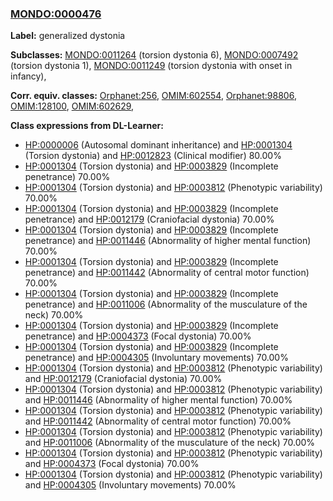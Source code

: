 
### [MONDO:0000476](http://purl.obolibrary.org/obo/MONDO_0000476)
**Label:** generalized dystonia

**Subclasses:** [MONDO:0011264](http://purl.obolibrary.org/obo/MONDO_0011264) (torsion dystonia 6), [MONDO:0007492](http://purl.obolibrary.org/obo/MONDO_0007492) (torsion dystonia 1), [MONDO:0011249](http://purl.obolibrary.org/obo/MONDO_0011249) (torsion dystonia with onset in infancy), 

**Corr. equiv. classes:** [Orphanet:256](http://www.orpha.net/ORDO/Orphanet_256), [OMIM:602554](http://purl.obolibrary.org/obo/OMIM_602554), [Orphanet:98806](http://www.orpha.net/ORDO/Orphanet_98806), [OMIM:128100](http://purl.obolibrary.org/obo/OMIM_128100), [OMIM:602629](http://purl.obolibrary.org/obo/OMIM_602629), 

**Class expressions from DL-Learner:**

- [HP:0000006](http://purl.obolibrary.org/obo/HP_0000006) (Autosomal dominant inheritance) and [HP:0001304](http://purl.obolibrary.org/obo/HP_0001304) (Torsion dystonia) and [HP:0012823](http://purl.obolibrary.org/obo/HP_0012823) (Clinical modifier) 80.00%
- [HP:0001304](http://purl.obolibrary.org/obo/HP_0001304) (Torsion dystonia) and [HP:0003829](http://purl.obolibrary.org/obo/HP_0003829) (Incomplete penetrance) 70.00%
- [HP:0001304](http://purl.obolibrary.org/obo/HP_0001304) (Torsion dystonia) and [HP:0003812](http://purl.obolibrary.org/obo/HP_0003812) (Phenotypic variability) 70.00%
- [HP:0001304](http://purl.obolibrary.org/obo/HP_0001304) (Torsion dystonia) and [HP:0003829](http://purl.obolibrary.org/obo/HP_0003829) (Incomplete penetrance) and [HP:0012179](http://purl.obolibrary.org/obo/HP_0012179) (Craniofacial dystonia) 70.00%
- [HP:0001304](http://purl.obolibrary.org/obo/HP_0001304) (Torsion dystonia) and [HP:0003829](http://purl.obolibrary.org/obo/HP_0003829) (Incomplete penetrance) and [HP:0011446](http://purl.obolibrary.org/obo/HP_0011446) (Abnormality of higher mental function) 70.00%
- [HP:0001304](http://purl.obolibrary.org/obo/HP_0001304) (Torsion dystonia) and [HP:0003829](http://purl.obolibrary.org/obo/HP_0003829) (Incomplete penetrance) and [HP:0011442](http://purl.obolibrary.org/obo/HP_0011442) (Abnormality of central motor function) 70.00%
- [HP:0001304](http://purl.obolibrary.org/obo/HP_0001304) (Torsion dystonia) and [HP:0003829](http://purl.obolibrary.org/obo/HP_0003829) (Incomplete penetrance) and [HP:0011006](http://purl.obolibrary.org/obo/HP_0011006) (Abnormality of the musculature of the neck) 70.00%
- [HP:0001304](http://purl.obolibrary.org/obo/HP_0001304) (Torsion dystonia) and [HP:0003829](http://purl.obolibrary.org/obo/HP_0003829) (Incomplete penetrance) and [HP:0004373](http://purl.obolibrary.org/obo/HP_0004373) (Focal dystonia) 70.00%
- [HP:0001304](http://purl.obolibrary.org/obo/HP_0001304) (Torsion dystonia) and [HP:0003829](http://purl.obolibrary.org/obo/HP_0003829) (Incomplete penetrance) and [HP:0004305](http://purl.obolibrary.org/obo/HP_0004305) (Involuntary movements) 70.00%
- [HP:0001304](http://purl.obolibrary.org/obo/HP_0001304) (Torsion dystonia) and [HP:0003812](http://purl.obolibrary.org/obo/HP_0003812) (Phenotypic variability) and [HP:0012179](http://purl.obolibrary.org/obo/HP_0012179) (Craniofacial dystonia) 70.00%
- [HP:0001304](http://purl.obolibrary.org/obo/HP_0001304) (Torsion dystonia) and [HP:0003812](http://purl.obolibrary.org/obo/HP_0003812) (Phenotypic variability) and [HP:0011446](http://purl.obolibrary.org/obo/HP_0011446) (Abnormality of higher mental function) 70.00%
- [HP:0001304](http://purl.obolibrary.org/obo/HP_0001304) (Torsion dystonia) and [HP:0003812](http://purl.obolibrary.org/obo/HP_0003812) (Phenotypic variability) and [HP:0011442](http://purl.obolibrary.org/obo/HP_0011442) (Abnormality of central motor function) 70.00%
- [HP:0001304](http://purl.obolibrary.org/obo/HP_0001304) (Torsion dystonia) and [HP:0003812](http://purl.obolibrary.org/obo/HP_0003812) (Phenotypic variability) and [HP:0011006](http://purl.obolibrary.org/obo/HP_0011006) (Abnormality of the musculature of the neck) 70.00%
- [HP:0001304](http://purl.obolibrary.org/obo/HP_0001304) (Torsion dystonia) and [HP:0003812](http://purl.obolibrary.org/obo/HP_0003812) (Phenotypic variability) and [HP:0004373](http://purl.obolibrary.org/obo/HP_0004373) (Focal dystonia) 70.00%
- [HP:0001304](http://purl.obolibrary.org/obo/HP_0001304) (Torsion dystonia) and [HP:0003812](http://purl.obolibrary.org/obo/HP_0003812) (Phenotypic variability) and [HP:0004305](http://purl.obolibrary.org/obo/HP_0004305) (Involuntary movements) 70.00%


